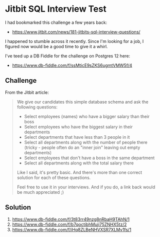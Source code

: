 # Jitbit SQL Interview Test
I had bookmarked this challenge a few years back:

- https://www.jitbit.com/news/181-jitbits-sql-interview-questions/

I happened to stumble across it recently. Since I'm looking for a job, I figured now would be a good time to give it a whirl.

I've teed up a DB Fiddle for the challenge on Postgres 12 here:

- https://www.db-fiddle.com/f/ssMticE9sZKS6ugmtVMW5f/4


## Challenge
From the Jitbit article:

>We give our candidates this simple database schema and ask the following questions:
>
>- Select employees (names) who have a bigger salary than their boss
>- Select employees who have the biggest salary in their departments
>- Select departments that have less than 3 people in it
>- Select all departments along with the number of people there (tricky - people often do an "inner join" leaving out empty departments)
>- Select employees that don't have a boss in the same department
>- Select all departments along with the total salary there
>
>Like I said, it's pretty basic. And there's more than one correct solution for each of these questions.
>
>Feel free to use it in your interviews. And if you do, a link back would be much appreciated ;)


## Solution

1. https://www.db-fiddle.com/f/3t83rr49nzg8nRbaH9TAhN/1
2. https://www.db-fiddle.com/f/b7qoctibhMuji75ZNHX5tz/2
3. https://www.db-fiddle.com/f/iHq8ZLBeNHVXSR7XLMv1fs/1
